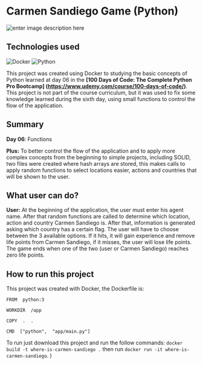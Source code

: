 # Carmen Sandiego Game (Python)
![enter image description here](https://res.cloudinary.com/dloadb2bx/image/upload/v1682968601/carmen1_fwioao.png)

## Technologies used
![Docker](https://img.shields.io/badge/docker-%230db7ed.svg?style=for-the-badge&logo=docker&logoColor=white)  ![Python](https://img.shields.io/badge/python-3670A0?style=for-the-badge&logo=python&logoColor=ffdd54) 

This project was created using Docker to studying the basic concepts of Python learned at day 06  in the **[100 Days of Code: The Complete Python Pro Bootcamp]
(https://www.udemy.com/course/100-days-of-code/)**.  This project is not part of the course curriculum, but it was used to fix some knowledge learned during the sixth day, using small functions to control the flow of the application.

## Summary
**Day 06**: Functions

**Plus:** To better control the flow of the application and to apply more complex concepts from the beginning to simple projects, including SOLID, two files were created where hash arrays are stored, this makes calls to apply random functions to select locations easier, actions and countries that will be shown to the user.

## What user can do?

**User:** At the beginning of the application, the user must enter his agent name. After that random functions are called to determine which location, action and country Carmen Sandiego is. After that, information is generated asking which country has a certain flag. The user will have to choose between the 3 available options. If it hits, it will gain experience and remove life points from Carmen Sandiego, if it misses, the user will lose life points. The game ends when one of the two (user or Carmen Sandiego) reaches zero life points.

## How to run this project
This project was created with Docker, the Dockerfile is:

    FROM  python:3
    
    WORKDIR  /app
    
    COPY  .  .
    
    CMD  ["python",  "app/main.py"]

To run just download this project and run the follow commands:  `docker build -t where-is-carmen-sandiego .`  then run `docker run -it where-is-carmen-sandiego`. )
